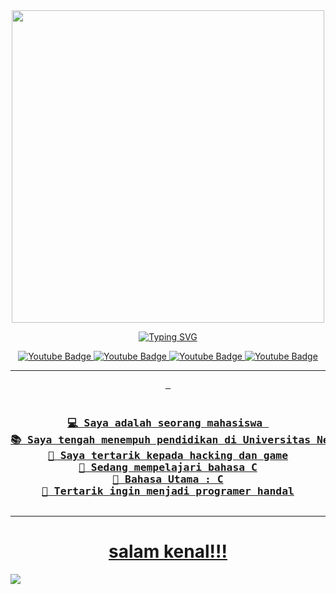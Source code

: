 <div align="center">
<picture><img src="https://gifdb.com/images/high/cute-anime-menhera-chibi-v4xp46804eharge8.gif" width = 500px align="center"></picture> 
<p align="center">
  <a href="https://git.io/typing-svg"><img src="https://readme-typing-svg.demolab.com?font=Press+Start+2P&size=18&duration=3000&pause=10&color=F70C0C&background=FFFFFF00&center=true&vCenter=true&random=false&width=500&lines=Perkenalkan+Nama+Saya;Hasanul+Fikri" alt="Typing SVG" /></a>
<p>
<div id="badges">
</a>
<a href="https://www.instagram.com/hsnlfikri16/">
  <img src="https://img.shields.io/badge/Instagram-grey?style=for-the-badge&logo=instagram&logoColor=orange" alt="Youtube Badge"/>
</a>
<a href="mailto:fikrimungo123@gmail.com">
  <img src="https://img.shields.io/badge/Gmail-grey?style=for-the-badge&logo=gmail&logoColor=red" alt="Youtube Badge"/>
</a>
<a href="https://youtube.com/@hasanulfikri1609/">
  <img src="https://img.shields.io/badge/youtube-grey?style=for-the-badge&logo=youtube&logoColor=red" alt="Youtube Badge"/>
</a>
<a href="https://web.facebook.com/photo/?fbid=291062082341805&set=a.291062109008469&__tn__=%3C">
   <img src="https://img.shields.io/badge/facebook-grey?style=for-the-badge&logo=facebook&logoColor=blue" alt="Youtube Badge"/>
</div>
  
<hr>
 
<pre> 
<h3>
💻 Saya adalah seorang mahasiswa 
📚 Saya tengah menempuh pendidikan di Universitas Negeri Padang
📝 Saya tertarik kepada hacking dan game
🔭 Sedang mempelajari bahasa C
🌟 Bahasa Utama : C
🚩 Tertarik ingin menjadi programer handal</hr>
</pre>
<hr>
 </div>
<h1 align="center">salam kenal!!!</h1>
  
<img src="https://user-images.githubusercontent.com/73097560/115834477-dbab4500-a447-11eb-908a-139a6edaec5c.gif">
